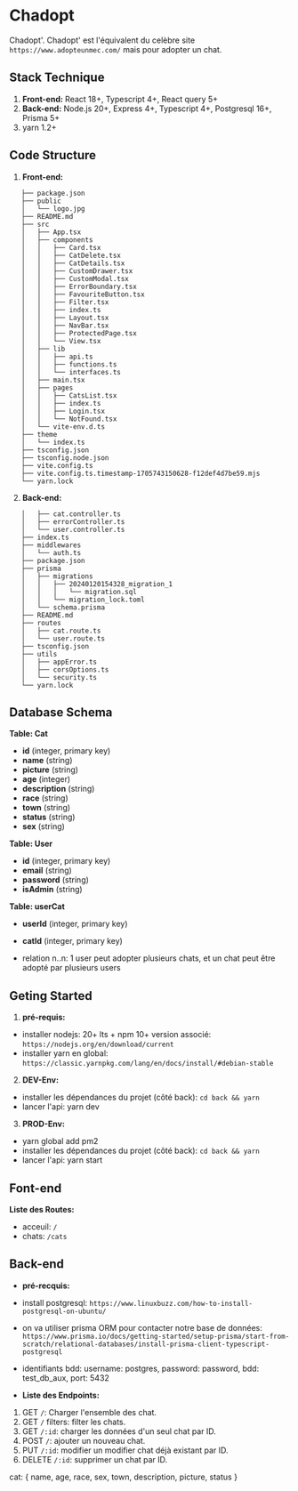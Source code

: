 # Chadopt

Chadopt'. Chadopt' est l'équivalent du celèbre site `https://www.adopteunmec.com/` mais pour adopter un chat.

## Stack Technique

1. **Front-end:** React 18+, Typescript 4+, React query 5+
2. **Back-end:** Node.js 20+, Express 4+, Typescript 4+, Postgresql 16+, Prisma 5+
3. yarn 1.2+

## Code Structure

1. **Front-end:**

```├── index.html
   ├── package.json
   ├── public
   │   └── logo.jpg
   ├── README.md
   ├── src
   │   ├── App.tsx
   │   ├── components
   │   │   ├── Card.tsx
   │   │   ├── CatDelete.tsx
   │   │   ├── CatDetails.tsx
   │   │   ├── CustomDrawer.tsx
   │   │   ├── CustomModal.tsx
   │   │   ├── ErrorBoundary.tsx
   │   │   ├── FavouriteButton.tsx
   │   │   ├── Filter.tsx
   │   │   ├── index.ts
   │   │   ├── Layout.tsx
   │   │   ├── NavBar.tsx
   │   │   ├── ProtectedPage.tsx
   │   │   └── View.tsx
   │   ├── lib
   │   │   ├── api.ts
   │   │   ├── functions.ts
   │   │   └── interfaces.ts
   │   ├── main.tsx
   │   ├── pages
   │   │   ├── CatsList.tsx
   │   │   ├── index.ts
   │   │   ├── Login.tsx
   │   │   └── NotFound.tsx
   │   └── vite-env.d.ts
   ├── theme
   │   └── index.ts
   ├── tsconfig.json
   ├── tsconfig.node.json
   ├── vite.config.ts
   ├── vite.config.ts.timestamp-1705743150628-f12def4d7be59.mjs
   └── yarn.lock
```

2. **Back-end:**

```├── controllers
   │   ├── cat.controller.ts
   │   ├── errorController.ts
   │   └── user.controller.ts
   ├── index.ts
   ├── middlewares
   │   └── auth.ts
   ├── package.json
   ├── prisma
   │   ├── migrations
   │   │   ├── 20240120154328_migration_1
   │   │   │   └── migration.sql
   │   │   └── migration_lock.toml
   │   └── schema.prisma
   ├── README.md
   ├── routes
   │   ├── cat.route.ts
   │   └── user.route.ts
   ├── tsconfig.json
   ├── utils
   │   ├── appError.ts
   │   ├── corsOptions.ts
   │   └── security.ts
   └── yarn.lock
```

## Database Schema

**Table: Cat**

- **id** (integer, primary key)
- **name** (string)
- **picture** (string)
- **age** (integer)
- **description** (string)
- **race** (string)
- **town** (string)
- **status** (string)
- **sex** (string)

**Table: User**

- **id** (integer, primary key)
- **email** (string)
- **password** (string)
- **isAdmin** (string)

**Table: userCat**

- **userId** (integer, primary key)
- **catId** (integer, primary key)

- relation n..n: 1 user peut adopter plusieurs chats, et un chat peut être adopté par plusieurs users

## Geting Started

1. **pré-requis:**

- installer nodejs: 20+ lts + npm 10+ version associé: `https://nodejs.org/en/download/current`
- installer yarn en global: `https://classic.yarnpkg.com/lang/en/docs/install/#debian-stable`

2. **DEV-Env:**

- installer les dépendances du projet (côté back): `cd back && yarn`
- lancer l'api: yarn dev

3. **PROD-Env:**

- yarn global add pm2
- installer les dépendances du projet (côté back): `cd back && yarn`
- lancer l'api: yarn start

## Font-end

**Liste des Routes:**

- acceuil: `/`
- chats: `/cats`

## Back-end

- **pré-recquis:**

- install postgresql: `https://www.linuxbuzz.com/how-to-install-postgresql-on-ubuntu/`
- on va utiliser prisma ORM pour contacter notre base de données: `https://www.prisma.io/docs/getting-started/setup-prisma/start-from-scratch/relational-databases/install-prisma-client-typescript-postgresql`
- identifiants bdd: username: postgres, password: password, bdd: test_db_aux, port: 5432

- **Liste des Endpoints:**

1. GET `/`: Charger l'ensemble des chat.
2. GET `/` filters: filter les chats.
3. GET `/:id`: charger les données d'un seul chat par ID.
4. POST `/`: ajouter un nouveau chat.
5. PUT `/:id`: modifier un modifier chat déjà existant par ID.
6. DELETE `/:id`: supprimer un chat par ID.

cat: {
name,
age,
race,
sex,
town,
description,
picture,
status
}

